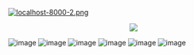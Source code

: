 [![localhost-8000-2.png](https://i.postimg.cc/jSyd8fkj/localhost-8000-2.png)](https://postimg.cc/mP2skP4x)

<div style="text-align:center">
<img src="https://i.postimg.cc/rsjJwCVN/localhost-8000-i-Phone-12-Pro-2.png">
</div>


![image](https://img.shields.io/badge/Figma-F24E1E?style=for-the-badge&logo=figma&logoColor=white)
![image](https://img.shields.io/badge/Visual_Studio_Code-0078D4?style=for-the-badge&logo=visual%20studio%20code&logoColor=white)
![image](https://img.shields.io/badge/React-20232A?style=for-the-badge&logo=react&logoColor=61DAFB)
![image](https://img.shields.io/badge/Tailwind_CSS-38B2AC?style=for-the-badge&logo=tailwind-css&logoColor=white)
![image](https://img.shields.io/badge/Gatsby-663399?style=for-the-badge&logo=gatsby&logoColor=white)
![image](https://img.shields.io/badge/GraphQl-E10098?style=for-the-badge&logo=graphql&logoColor=white)